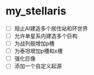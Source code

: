 # my_stellaris
- [ ] 阻止AI建造多个居住站和环世界
- [ ] 允许单星系内建造多个巨构
- [ ] 为战列舰增加p槽
- [ ] 为泰坦增加p槽和x槽
- [ ] 强化巨像
- [ ] 添加一个自定义起源